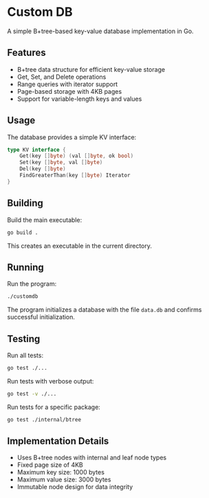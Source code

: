 # Custom DB

A simple B+tree-based key-value database implementation in Go.

## Features

- B+tree data structure for efficient key-value storage
- Get, Set, and Delete operations
- Range queries with iterator support
- Page-based storage with 4KB pages
- Support for variable-length keys and values

## Usage

The database provides a simple KV interface:

```go
type KV interface {
    Get(key []byte) (val []byte, ok bool)
    Set(key []byte, val []byte)
    Del(key []byte)
    FindGreaterThan(key []byte) Iterator
}
```

## Building

Build the main executable:

```bash
go build .
```

This creates an executable in the current directory.

## Running

Run the program:

```bash
./customdb
```

The program initializes a database with the file `data.db` and confirms successful initialization.

## Testing

Run all tests:

```bash
go test ./...
```

Run tests with verbose output:

```bash
go test -v ./...
```

Run tests for a specific package:

```bash
go test ./internal/btree
```

## Implementation Details

- Uses B+tree nodes with internal and leaf node types
- Fixed page size of 4KB
- Maximum key size: 1000 bytes
- Maximum value size: 3000 bytes
- Immutable node design for data integrity
